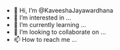 - 👋 Hi, I’m @KaveeshaJayawardhana
- 👀 I’m interested in ...
- 🌱 I’m currently learning ...
- 💞️ I’m looking to collaborate on ...
- 📫 How to reach me ...

<!---
KaveeshaJayawardhana/KaveeshaJayawardhana is a ✨ special ✨ repository because its `README.md` (this file) appears on your GitHub profile.
You can click the Preview link to take a look at your changes.
--->
